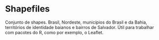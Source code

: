 # Shapefiles
Conjunto de shapes. Brasil, Nordeste, municípios do Brasil e da Bahia, territórios de identidade baianos e bairros de Salvador. Útil para trabalhar com pacotes do R, como por exemplo, o Leaflet.
